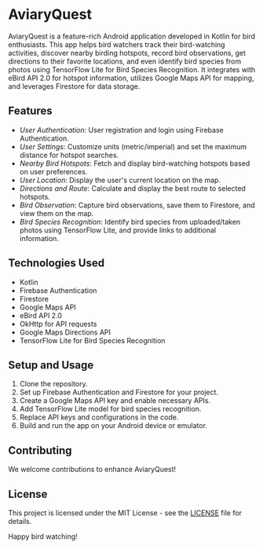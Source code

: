 # AviaryQuest

AviaryQuest is a feature-rich Android application developed in Kotlin for bird enthusiasts. This app helps bird watchers track their bird-watching activities, discover nearby birding hotspots, record bird observations, get directions to their favorite locations, and even identify bird species from photos using TensorFlow Lite for Bird Species Recognition. It integrates with eBird API 2.0 for hotspot information, utilizes Google Maps API for mapping, and leverages Firestore for data storage.

## Features

- *User Authentication*: User registration and login using Firebase Authentication.
- *User Settings*: Customize units (metric/imperial) and set the maximum distance for hotspot searches.
- *Nearby Bird Hotspots*: Fetch and display bird-watching hotspots based on user preferences.
- *User Location*: Display the user's current location on the map.
- *Directions and Route*: Calculate and display the best route to selected hotspots.
- *Bird Observation*: Capture bird observations, save them to Firestore, and view them on the map.
- *Bird Species Recognition*: Identify bird species from uploaded/taken photos using TensorFlow Lite, and provide links to additional information.

## 


## Technologies Used

- Kotlin
- Firebase Authentication
- Firestore
- Google Maps API
- eBird API 2.0
- OkHttp for API requests
- Google Maps Directions API
- TensorFlow Lite for Bird Species Recognition

## Setup and Usage

1. Clone the repository.
2. Set up Firebase Authentication and Firestore for your project.
3. Create a Google Maps API key and enable necessary APIs.
4. Add TensorFlow Lite model for bird species recognition.
5. Replace API keys and configurations in the code.
6. Build and run the app on your Android device or emulator.

## Contributing

We welcome contributions to enhance AviaryQuest!

## License

This project is licensed under the MIT License - see the [LICENSE](LICENSE) file for details.

Happy bird watching!
